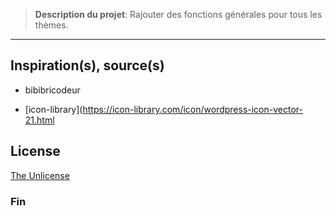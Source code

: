 > **Description du projet**: Rajouter des fonctions générales pour tous les thèmes.

* * *

## Inspiration(s), source(s)

* bibibricodeur

* [icon-library](https://icon-library.com/icon/wordpress-icon-vector-21.html

## License

[The Unlicense](https://choosealicense.com/licenses/unlicense/)

### Fin
